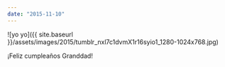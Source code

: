 ```yaml
---
date: "2015-11-10"
---
```


![yo yo]({{ site.baseurl }}/assets/images/2015/tumblr_nxl7c1dvmX1r16syio1_1280-1024x768.jpg)

¡Feliz cumpleaños Granddad!
